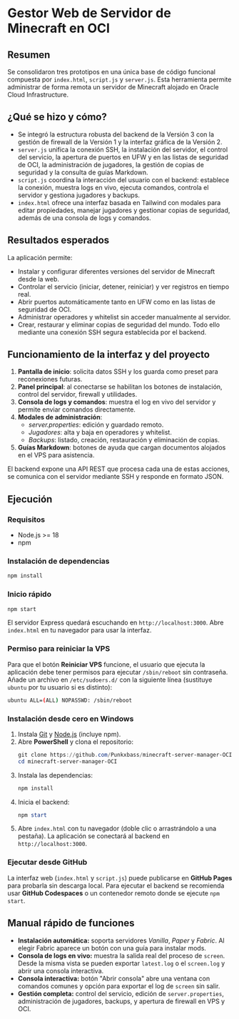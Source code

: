 # Gestor Web de Servidor de Minecraft en OCI

## Resumen

Se consolidaron tres prototipos en una única base de código funcional compuesta por `index.html`, `script.js` y `server.js`. Esta herramienta permite administrar de forma remota un servidor de Minecraft alojado en Oracle Cloud Infrastructure.

## ¿Qué se hizo y cómo?

  - Se integró la estructura robusta del backend de la Versión 3 con la gestión de firewall de la Versión 1 y la interfaz gráfica de la Versión 2.
  - `server.js` unifica la conexión SSH, la instalación del servidor, el control del servicio, la apertura de puertos en UFW y en las listas de seguridad de OCI, la administración de jugadores, la gestión de copias de seguridad y la consulta de guías Markdown.
  - `script.js` coordina la interacción del usuario con el backend: establece la conexión, muestra logs en vivo, ejecuta comandos, controla el servidor y gestiona jugadores y backups.
  - `index.html` ofrece una interfaz basada en Tailwind con modales para editar propiedades, manejar jugadores y gestionar copias de seguridad, además de una consola de logs y comandos.

## Resultados esperados

La aplicación permite:

  - Instalar y configurar diferentes versiones del servidor de Minecraft desde la web.
  - Controlar el servicio (iniciar, detener, reiniciar) y ver registros en tiempo real.
  - Abrir puertos automáticamente tanto en UFW como en las listas de seguridad de OCI.
  - Administrar operadores y whitelist sin acceder manualmente al servidor.
  - Crear, restaurar y eliminar copias de seguridad del mundo.
    Todo ello mediante una conexión SSH segura establecida por el backend.

## Funcionamiento de la interfaz y del proyecto

1.  **Pantalla de inicio**: solicita datos SSH y los guarda como preset para reconexiones futuras.
2.  **Panel principal**: al conectarse se habilitan los botones de instalación, control del servidor, firewall y utilidades.
3.  **Consola de logs y comandos**: muestra el log en vivo del servidor y permite enviar comandos directamente.
4.  **Modales de administración**:
      - *server.properties*: edición y guardado remoto.
      - *Jugadores*: alta y baja en operadores y whitelist.
      - *Backups*: listado, creación, restauración y eliminación de copias.
5.  **Guías Markdown**: botones de ayuda que cargan documentos alojados en el VPS para asistencia.

El backend expone una API REST que procesa cada una de estas acciones, se comunica con el servidor mediante SSH y responde en formato JSON.

## Ejecución

### Requisitos

- Node.js \>= 18
- npm

### Instalación de dependencias

```bash
npm install
```

### Inicio rápido

```bash
npm start
```

El servidor Express quedará escuchando en `http://localhost:3000`. Abre `index.html` en tu navegador para usar la interfaz.

### Permiso para reiniciar la VPS

Para que el botón **Reiniciar VPS** funcione, el usuario que ejecuta la aplicación debe tener permisos para ejecutar `/sbin/reboot` sin contraseña. Añade un archivo en `/etc/sudoers.d/` con la siguiente línea (sustituye `ubuntu` por tu usuario si es distinto):

```bash
ubuntu ALL=(ALL) NOPASSWD: /sbin/reboot
```

### Instalación desde cero en Windows

1. Instala [Git](https://git-scm.com/download/win) y [Node.js](https://nodejs.org/) (incluye npm).
2. Abre **PowerShell** y clona el repositorio:
   ```powershell
   git clone https://github.com/Punkxbass/minecraft-server-manager-OCI.git
   cd minecraft-server-manager-OCI
   ```
3. Instala las dependencias:
   ```powershell
   npm install
   ```
4. Inicia el backend:
   ```powershell
   npm start
   ```
5. Abre `index.html` con tu navegador (doble clic o arrastrándolo a una pestaña). La aplicación se conectará al backend en `http://localhost:3000`.


### Ejecutar desde GitHub

La interfaz web (`index.html` y `script.js`) puede publicarse en **GitHub Pages** para probarla sin descarga local. Para ejecutar el backend se recomienda usar **GitHub Codespaces** o un contenedor remoto donde se ejecute `npm start`.

## Manual rápido de funciones

- **Instalación automática:** soporta servidores *Vanilla*, *Paper* y *Fabric*. Al elegir Fabric aparece un botón con una guía para instalar mods.
- **Consola de logs en vivo:** muestra la salida real del proceso de `screen`. Desde la misma vista se pueden exportar `latest.log` o el `screen.log` y abrir una consola interactiva.
- **Consola interactiva:** botón "Abrir consola" abre una ventana con comandos comunes y opción para exportar el log de `screen` sin salir.
- **Gestión completa:** control del servicio, edición de `server.properties`, administración de jugadores, backups, y apertura de firewall en VPS y OCI.